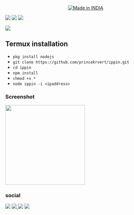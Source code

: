 
<p align="center">
<a href="https://is.gd/UQreTd"><img title="Made in INDIA" src="https://img.shields.io/badge/MADE%20IN-INDIA-SCRIPT?colorA=%23ff8100&colorB=%23017e40&colorC=%23ff0000&style=for-the-badge"></a>
</p>
<p>
<a href="https://img.shields.io/badge/PRINCE-KUMAR-green" ><img  src="https://img.shields.io/badge/PRINCE-KUMAR-green"></a>  <a href="#" ><img  src="https://img.shields.io/badge/MAN-MIND-red"></a>  <a href="#"><img src="https://img.shields.io/badge/MADE%20IN%20-NODE-yellow"></a></p>
<img src="https://user-images.githubusercontent.com/56459297/135469032-4848e078-ca24-4a01-9e0b-98e19c943b45.jpg">
<h2>Termux installation </h2>

* `pkg install nodejs`
* `git clone https://github.com/princekrvert/ippin.git`
* `cd ippin`
* `npm install`
* `chmod +x *`
* `node ippin -i <ipaddress>`
<h3> Screenshot </h3>



<img src="https://user-images.githubusercontent.com/56459297/135476823-24c42083-59f2-4e1b-9f70-3124f03ba1c9.jpg" width="250" height="250">

### social 
 <a href="https://www.instagram.com/princekrvert/"> <img src="https://img.shields.io/badge/Instagram-E4405F?style=for-the-badge&logo=instagram&logoColor=white"></a>
<a href="https://m.twitter.com/princekrvert" > <img src="https://img.shields.io/badge/Twitter-1DA1F2?style=for-the-badge&logo=twitter&logoColor=white"> </a>
<a href="https://www.youtube.com/channel/UCiplAqC9AwtGGxXU3WQy8pw"><img src="https://img.shields.io/badge/YouTube-FF0000?style=for-the-badge&logo=youtube&logoColor=white"></a>
<a href="https://www.facebook.com/princekrvert" > <img src="https://img.shields.io/badge/Facebook-1877F2?style=for-the-badge&logo=facebook&logoColor=white" ></a>
